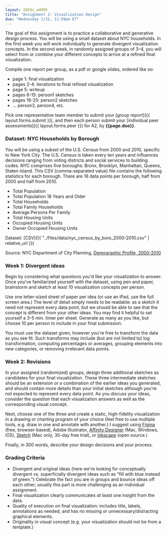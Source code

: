 ```yaml
---
layout: 2024s_w4995
title: "Assignment 2: Visualization Design"
due: "Wednesday 1/31, 11:59pm ET"
---
```


The goal of this assignment is to practice a collaborative and generative design process. You will be using a small dataset about NYC households. In the first week you will work individually to generate divergent visualization concepts. In the second week, in randomly assigned groups of 3–4, you will select from or combine your different concepts to arrive at a refined final visualization.

Compile one report per group, as a pdf or google slides, ordered like so:
- page 1: final visualization
- pages 2-4: iterations to final refined visualization
- page 5: writeup
- pages 6-15: person1 sketches
- pages 16-25: person2 sketches
- ... person3, person4, etc.

Pick one representative team member to submit your [group report]({{ layout.forms.submit }}), and then each person submit your [individual peer assessments]({{ layout.forms.peer }}) for A2, by **{{page.due}}**.

### Dataset: NYC Households by Borough

You will be using a subset of the U.S. Census from 2000 and 2010, specific to New York City. The U.S. Census is taken every ten years and influences decisions ranging from voting districts and social services to building codes. NYC comprises five boroughs: Bronx, Brooklyn, Manhattan, Queens, Staten Island. This CSV (comma-separated value) file contains the following statistics for each borough. There are 16 data points per borough, half from 2000 and half from 2010.
- Total Population
- Total Population 18 Years and Older
- Total Households
- Total Family Households
- Average Persons Per Family
- Total Housing Units
- Occupied Housing Units
- Owner Occupied Housing Units

Dataset: [CSV]({{ "../files/data/nyc_census_by_boro_2000-2010.csv" |  relative_url }})

Source: NYC Department of City Planning, [Demographic Profile, 2000-2010](https://www1.nyc.gov/site/planning/data-maps/nyc-population/census-2010.page)

### Week 1: Divergent ideas

Begin by considering what questions you'd like your visualization to answer. Once you've familiarized yourself with the dataset, using pen and paper, brainstorm and sketch at least 10 visualization concepts per person.

Use one letter-sized sheet of paper per idea (or use an iPad, use the full screen area.) The level of detail simply needs to be readable: as a sketch it need not represent every data point, but we should be able to see that the concept is different from your other ideas. You may find it helpful to set yourself a 3–5 min. timer per sheet. Generate as many as you like, but choose 10 per person to include in your final submission.

You must use the dataset given, however you're free to transform the data as you see fit. Such transforms may include (but are not limited to) log transformation, computing percentages or averages, grouping elements into new categories, or removing irrelevant data points.

### Week 2: Revisions

In your assigned (randomized) groups, design three additional sketches as candidates for your final visualization. These three intermediate sketches should be an extension or a combination of the earlier ideas you generated, and should contain more details than your initial sketches although you're not expected to represent every data point. As you discuss your ideas, consider the question that each visualization answers as well as the corresponding visual concept.

Next, choose one of the three and create a static, high-fidelity visualization in a drawing or charting program of your choice (feel free to use multiple tools, e.g. draw in one and annotate with another.) I suggest using [Figma](https://www.figma.com) (free, browser-based), Adobe Illustrator, [Affinity Designer](https://affinity.serif.com/en-us/designer) (Mac, Windows, iOS), [Sketch](https://www.sketch.com/) (Mac only, 30-day free trial), or [Inkscape](https://inkscape.org/en/) (open source.)

Finally, in 300 words, describe your design decisions and your process.

### Grading Criteria

- Divergent and original ideas (here we're looking for conceptually divergent vs. superficially divergent ideas such as "fill with blue instead of green.") Celebrate the fact you are in groups and bounce ideas off each other; usually this part is more challenging as an individual assignment.
- Final visualization clearly communicates _at least_ one insight from the data.
- Quality of execution on final visualization: includes title, labels, annotations as needed, and has no missing or unnecessary/distracting graphical elements.
- Originality in visual concept (e.g. your visualization should not be from a template.)
